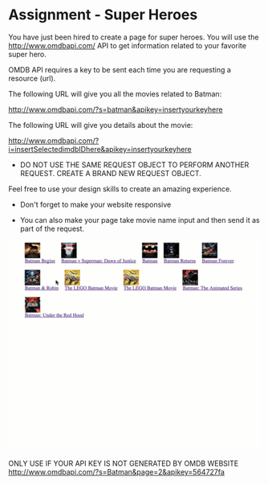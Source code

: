 # Assignment - Super Heroes 

You have just been hired to create a page for super heroes. You will use the http://www.omdbapi.com/ API to get information related to your favorite super hero. 

OMDB API requires a key to be sent each time you are requesting a resource (url). 

The following URL will give you all the movies related to Batman: 

http://www.omdbapi.com/?s=batman&apikey=insertyourkeyhere

The following URL will give you details about the movie: 

http://www.omdbapi.com/?i=insertSelectedimdbIDhere&apikey=insertyourkeyhere 

* DO NOT USE THE SAME REQUEST OBJECT TO PERFORM ANOTHER REQUEST. CREATE A BRAND NEW REQUEST OBJECT. 
 

Feel free to use your design skills to create an amazing experience. 

* Don't forget to make your website responsive

* You can also make your page take movie name input and then send it as part of the request. 

![Super Heroes](../images/movie-1.gif)


ONLY USE IF YOUR API KEY IS NOT GENERATED BY OMDB WEBSITE
http://www.omdbapi.com/?s=Batman&page=2&apikey=564727fa
